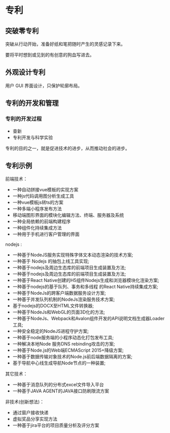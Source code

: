 # 专利

## 突破零专利

突破从行动开始，准备好纸和笔把随时产生的灵感记录下来。

要将平时想到或见到的有创意的狗血写进去。

## 外观设计专利

用户 GUI 界面设计，只保护轮廓布局。

## 专利的开发和管理

### 专利的开发过程

- 查新
- 专利开发与科学实验
  
专利的目的之一，就是促进技术的进步，从而推动社会的进步。

## 专利示例

前端技术：

- 一种自动拼接vue模板的实现方案
- 一种js代码调用图分析生成工具
- 一种vue模板js转ts的方案
- 一种多端小程序发布方法
- 移动端图形界面的模块化编辑方法、终端、服务器及系统
- 一种全局依赖的前端构建程序
- 一种组件化持续集成方法
- 一种用于手机进行客户管理的界面

nodejs :

- 一种基于NodeJS服务实现特殊字体文本动态渲染的技术方案;
- 一种基于  Nodejs  的抽包上线工具实现;
- 一种基于nodejs及周边生态库的前端项目生成装置及方法;
- 一种基于nodejs及周边生态库的前端项目生成装置及方法;
- 一种基于React  Native创建的H5组件Nodejs生成和浏览器模块化渲染方案;
- 一种基于nodejs的基于队列、事务和多线程  的React  Native持续集成方案;
- 一种基于NodeJs的跨客户端数据服务设计方案;
- 一种基于并发队列机制的NodeJs渲染服务技术方案;
- 基于nodejs的DOCX至HTML文件转换器;
- 一种基于NodeJs和WebGL的页面3D化的方法;
- 一种基于NodeJs、Webpack和Avalon组件开发的API说明文档生成器Loader工具;
- 一种安全稳定的NodeJS进程守护方案;
- 一种基于node服务端的小程序动态化打包发布工具;
- 一种解决本地Node  服务DNS  rebinding攻击的方案;
- 一种基于Node.js的Web端ECMAScript  2015+降级方案;
- 一种基于数据传输对象技术的Node.js前后端数据隔离的方案;
- 基于导航中心线生成导航Node节点的一种装置;

其它技术：

- 一种基于消息队列的分布式excel文件导入平台
- 一种基于JAVA AGENT的JAVA接口防刷限流方案

非技术(创新想法)：

- 通过窗户接收快递
- 虚拟奖品分享实现方法
- 一种基于jira平台的项目质量分析及评分方案
